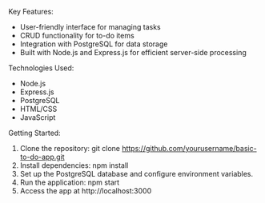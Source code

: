 Key Features:
- User-friendly interface for managing tasks
- CRUD functionality for to-do items
- Integration with PostgreSQL for data storage
- Built with Node.js and Express.js for efficient server-side processing

Technologies Used:
- Node.js
- Express.js
- PostgreSQL
- HTML/CSS
- JavaScript

Getting Started:

1. Clone the repository: git clone https://github.com/yourusername/basic-to-do-app.git
2. Install dependencies: npm install
3. Set up the PostgreSQL database and configure environment variables.
4. Run the application: npm start
5. Access the app at http://localhost:3000
